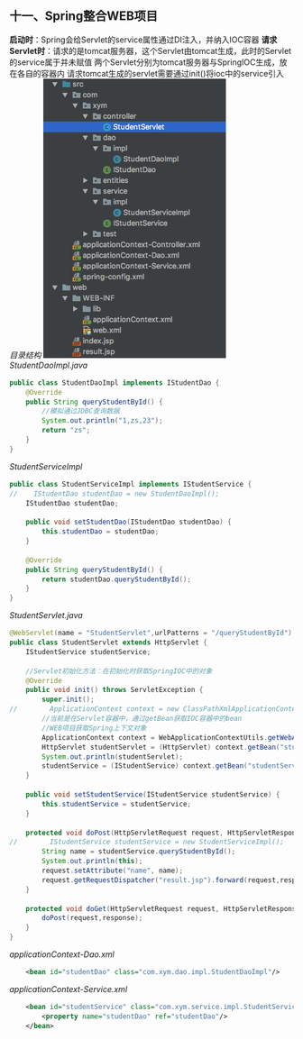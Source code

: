 ## 十一、Spring整合WEB项目
**启动时**：Spring会给Servlet的service属性通过DI注入，并纳入IOC容器
**请求Servlet时**：请求的是tomcat服务器，这个Servlet由tomcat生成，此时的Servlet的service属于并未赋值
两个Servlet分别为tomcat服务器与SpringIOC生成，放在各自的容器内
请求tomcat生成的servlet需要通过init()将ioc中的service引入
*目录结构*
![4e175f46.png](attachments/4e175f46.png)
*StudentDaoImpl.java*
```java
public class StudentDaoImpl implements IStudentDao {
    @Override
    public String queryStudentById() {
        //模拟通过JDBC查询数据
        System.out.println("1,zs,23");
        return "zs";
    }
}
```
*StudentServiceImpl*
```java
public class StudentServiceImpl implements IStudentService {
//    IStudentDao studentDao = new StudentDaoImpl();
    IStudentDao studentDao;

    public void setStudentDao(IStudentDao studentDao) {
        this.studentDao = studentDao;
    }

    @Override
    public String queryStudentById() {
        return studentDao.queryStudentById();
    }
}
```
*StudentServlet.java*
```java
@WebServlet(name = "StudentServlet",urlPatterns = "/queryStudentById")
public class StudentServlet extends HttpServlet {
    IStudentService studentService;

    //Servlet初始化方法：在初始化时获取SpringIOC中的对象
    @Override
    public void init() throws ServletException {
        super.init();
//        ApplicationContext context = new ClassPathXmlApplicationContext("spring-config.xml");
        //当前是在Servlet容器中，通过getBean获取IOC容器中的bean
        //WEB项目获取Spring上下文对象
        ApplicationContext context = WebApplicationContextUtils.getWebApplicationContext(this.getServletContext());
        HttpServlet studentServlet = (HttpServlet) context.getBean("studentServlet");
        System.out.println(studentServlet);
        studentService = (IStudentService) context.getBean("studentService");
    }

    public void setStudentService(IStudentService studentService) {
        this.studentService = studentService;
    }

    protected void doPost(HttpServletRequest request, HttpServletResponse response) throws ServletException, IOException {
//        IStudentService studentService = new StudentServiceImpl();
        String name = studentService.queryStudentById();
        System.out.println(this);
        request.setAttribute("name", name);
        request.getRequestDispatcher("result.jsp").forward(request,response);
    }

    protected void doGet(HttpServletRequest request, HttpServletResponse response) throws ServletException, IOException {
        doPost(request,response);
    }
}
```
*applicationContext-Dao.xml*
```xml
    <bean id="studentDao" class="com.xym.dao.impl.StudentDaoImpl"/>
```
*applicationContext-Service.xml*
```xml
    <bean id="studentService" class="com.xym.service.impl.StudentServiceImpl">
        <property name="studentDao" ref="studentDao"/>
    </bean>
```